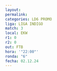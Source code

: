 ```yaml
---
layout: 
permalink: 
categories: LD6 PROMO
liga: LIGA INDIGO
match: 3
local: EKW
r1: 0
r2: 0
out: FTB
hora: '"22:00"'
ronda: "6"
fecha: 02.12.24
---
```

